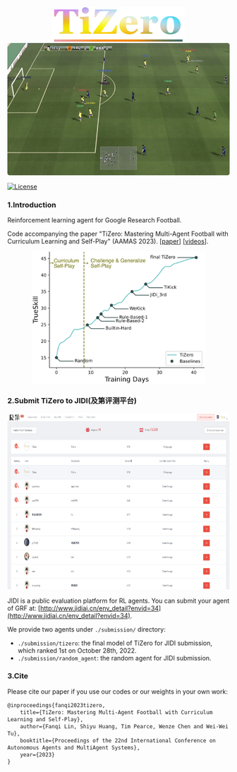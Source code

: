 <div align="center">
<img width="300px" height="auto" src="./docs/figures/TiZero.png">
</div>

<div align="center">
<img height="300px" height="auto" src="./docs/figures/screen_800.png">
</div>

[![License](https://img.shields.io/badge/License-Apache%202.0-blue.svg)](https://opensource.org/licenses/Apache-2.0)

### 1.Introduction

Reinforcement learning agent for Google Research Football.

Code accompanying the paper 
"TiZero: Mastering Multi-Agent Football with Curriculum Learning and Self-Play" (AAMAS 2023). [[paper](https://arxiv.org/abs/2302.07515)] [[videos](https://www.youtube.com/watch?v=U9REh0otmVU)]. 

<div align="center">
<img height="300px" height="auto" src="./docs/figures/football_trueskill.png">
</div>

### 2.Submit TiZero to JIDI(及第评测平台)

<div align="center">
<img height="400px" height="auto" src="./docs/figures/jidi.png">
</div>


JIDI is a public evaluation platform for RL agents. You can submit your agent of GRF at: [http://www.jidiai.cn/env_detail?envid=34](http://www.jidiai.cn/env_detail?envid=34).

We provide two agents under `./submission/` directory:

- `./submission/tizero`: the final model of TiZero for JIDI submission, which ranked 1st on October 28th, 2022.
- `./submission/random_agent`: the random agent for JIDI submission.


### 3.Cite

Please cite our paper if you use our codes or our weights in your own work:

```
@inproceedings{fanqi2023tizero,
    title={TiZero: Mastering Multi-Agent Football with Curriculum Learning and Self-Play},
    author={Fanqi Lin, Shiyu Huang, Tim Pearce, Wenze Chen and Wei-Wei Tu},
    booktitle={Proceedings of the 22nd International Conference on Autonomous Agents and MultiAgent Systems},
    year={2023}
}
```

